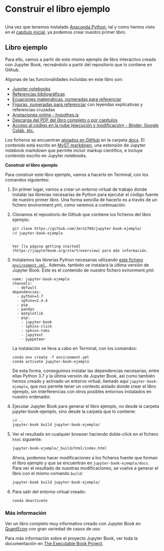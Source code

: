 # Construir el libro ejemplo

```{index} Crear mi primer libro
```

Una vez que tenemos instalado [Anaconda Python](https://www.anaconda.com/distribution/), tal y como hemos visto en el [capítulo inicial](/docs/chapter0/installation), ya podemos crear nuestro primer libro.

## Libro ejemplo

Para ello, vamos a partir de este mismo ejemplo de libro interactivo creado con Jupyter Book, recreándolo a partir del repositorio que lo contiene en Github.

Algunas de las funcionalidades incluidas en este libro son:

* [Jupyter notebooks](https://executablebooks.github.io/quantecon-mini-example/docs/python_by_example.html#version-1)
* [Referencias bibliográficas](https://executablebooks.github.io/quantecon-mini-example/docs/about_py.html#bibliography)
* [Ecuaciones matemáticas, numeradas para referenciar](https://executablebooks.github.io/quantecon-mini-example/docs/python_by_example.html#another-application)
* [Figuras, numeradas para referenciar](https://executablebooks.github.io/quantecon-mini-example/docs/getting_started.html#jupyter-notebooks) con leyendas explicativas y referencias cruzadas
* [Anotaciones online - hypothes.is ](https://jupyterbook.org/interactive/comments.html)
* [Descarga del PDF del libro completo o por capítulos](https://jupyterbook.org/advanced/pdf.html)
* [Acceso al código en la nube (ejecución y modificación) - Binder, Google Colab, etc.](https://jupyterbook.org/interactive/launchbuttons.html)

Los ficheros se encuentran [alojados en GitHub](https://github.com/Jero2760/jupyter-book-ejemplo/)
en la carpeta [docs](https://github.com/Jero2760/jupyter-book-ejemplo/docs/).
El contenido está escrito en [MyST markdown](https://jupyterbook.org/content/myst), una extensión de Jupyter notebook markdown que permite incluir markup científico, e incluye contenido escrito en Jupyter notebooks.

**Construir el libro ejemplo**

Para construir este libro ejemplo, vamos a hacerlo en Terminal, con los comandos siguientes:

1. En primer lugar, vamos a crear un entorno virtual de trabajo donde instalar las librerías necesarias de Python para ejecutar el código fuente de nuestro primer libro. Una forma sencilla de hacerlo es a través de un fichero environment.yml, como veremos a continuación. 

2. Clonamos el repositorio de Github que contiene los ficheros del libro ejemplo:

    ```bash
    git clone https://github.com/Jero2760/jupyter-book-ejemplo/
    cd jupyter-book-ejemplo
    ```

    ````{margin}

    Ver [la página getting started](https://jupyterbook.org/start/overview) para más información.
    ````

3. Instalamos las librerías Python necesarias utilizando [este fichero `environment.yml` ](https://github.com/Jero2760/jupyter-book-ejemplo/blob/master/environment.yml).
   Además, también se instalará la última versión de Jupyter Book. Este es el contenido de nuestro fichero evironment.yml:

	```shell
	name: jupyter-book-ejemplo
	channels:
  	  - default
	dependencies:
  	  - python=3.7
  	  - sphinx=2.4.4
  	  - pip
  	  - pandas
  	  - matplotlib
  	  - pip:
        - jupyter-book
        - sphinx-click
        - sphinx-tabs
        - jupytext
        - pyppeteer
	```

	La instalación se lleva a cabo en Terminal, con los comandos:
	```shell
	conda env create -f environment.yml
	conda activate jupyter-book-ejemplo
	```

	De esta forma, conseguimos instalar las dependencias necesarias, entre ellas Python 		3.7 y la última versión de Jupyter Book, así como también hemos creado y activado un entorno virtual, llamado aquí `jupyter-book-ejemplo`, que nos permite tener un contexto aislado donde crear el libro ejemplo, sin interferencias con otros posibles entornos instalados en nuestro ordenador.

4. Ejecutar Jupyter Book para generar el libro ejemplo, no desde la carpeta jupyter-book-ejemplo, sino desde la carpeta que lo contiene:

    ```bash
    cd ..
    jupyter-book build jupyter-book-ejemplo/
    ```

5. Ver el resultado en cualquier browser haciendo doble-click en el fichero `html` siguiente:

    ```bash
    jupyter-book-ejemplo/_build/html/index.html
    ```

	Ahora, podemos hacer modificaciones a los ficheros fuente que forman el libro ejemplo y que se encuentran en ``jupyter-book-ejemplo/docs``. Para ver el resultado de nuestras modificaciones, se vuelve a generar el libro con el mismo comando `build`: 

	```bash
	jupyter-book build jupyter-book-ejemplo/
	```

6. Para salir del entorno virtual creado:

	```shell
	conda deactivate
	```

### Más información

Ver un libro completo muy informativo creado con Jupyter Book en [QuantEcon](https://executablebooks.github.io/quantecon-example/docs/index.html)
con gran variedad de casos de uso.

Para más información sobre el proyecto Jupyter Book, ver toda la documentación en [The Executable Book Project](https://ebp.jupyterbook.org/).

